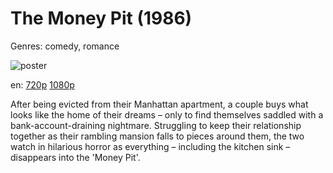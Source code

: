# The Money Pit (1986)

Genres: comedy, romance

![poster](http://image.tmdb.org/t/p/w500/vzUfCSAXDIQemW6Kdk2RU2JtfiV.jpg)

en:
  [720p](magnet:?xt=urn:btih:2ab7ca901083106e4e3fce35b9c410a73aa6ef32&dn=The+Money+Pit+%281986%29+720p+BrRip+x264+-+YIFY&tr=udp%3A%2F%2Ftracker.openbittorrent.com%3A80%2Fannounce&tr=udp%3A%2F%2Fglotorrents.pw%3A6969%2Fannounce&tr=udp%3A%2F%2Ftracker.openbittorrent.com%3A80%2Fannounce&tr=udp%3A%2F%2Ftracker.opentrackr.org%3A1337%2Fannounce&tr=udp%3A%2F%2Fzer0day.to%3A1337%2Fannounce&tr=udp%3A%2F%2Ftracker.coppersurfer.tk%3A6969%2Fannounce)
  [1080p](magnet:?xt=urn:btih:d7c5203a90ec0fe59cb89d9b5d98e0743c3e6cc5&dn=The+Money+Pit+%281986%29+1080p+BrRip+x264+-+YIFY&tr=udp%3A%2F%2Ftracker.openbittorrent.com%3A80%2Fannounce&tr=udp%3A%2F%2Fglotorrents.pw%3A6969%2Fannounce&tr=udp%3A%2F%2Ftracker.openbittorrent.com%3A80%2Fannounce&tr=udp%3A%2F%2Ftracker.opentrackr.org%3A1337%2Fannounce&tr=udp%3A%2F%2Fzer0day.to%3A1337%2Fannounce&tr=udp%3A%2F%2Ftracker.coppersurfer.tk%3A6969%2Fannounce)
  


After being evicted from their Manhattan apartment, a couple buys what looks like the home of their dreams – only to find themselves saddled with a bank-account-draining nightmare. Struggling to keep their relationship together as their rambling mansion falls to pieces around them, the two watch in hilarious horror as everything – including the kitchen sink – disappears into the 'Money Pit'.